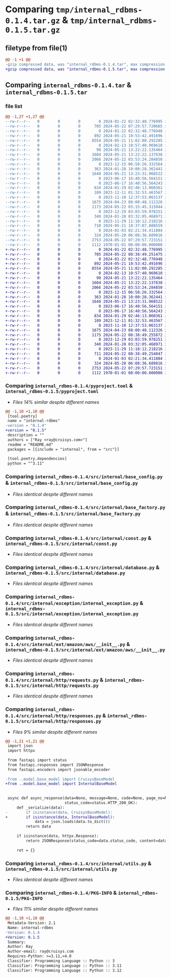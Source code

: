 # Comparing `tmp/internal_rdbms-0.1.4.tar.gz` & `tmp/internal_rdbms-0.1.5.tar.gz`

## filetype from file(1)

```diff
@@ -1 +1 @@
-gzip compressed data, was "internal_rdbms-0.1.4.tar", max compression
+gzip compressed data, was "internal_rdbms-0.1.5.tar", max compression
```

## Comparing `internal_rdbms-0.1.4.tar` & `internal_rdbms-0.1.5.tar`

### file list

```diff
@@ -1,27 +1,27 @@
--rw-r--r--   0        0        0        0 2024-01-22 02:32:48.776995 internal_rdbms-0.1.4/README.md
--rw-r--r--   0        0        0      705 2024-05-22 07:29:57.720665 internal_rdbms-0.1.4/pyproject.toml
--rw-r--r--   0        0        0        0 2024-01-22 02:32:48.776948 internal_rdbms-0.1.4/src/internal/__init__.py
--rw-r--r--   0        0        0      892 2024-05-21 10:53:42.491696 internal_rdbms-0.1.4/src/internal/base_config.py
--rw-r--r--   0        0        0     8554 2024-05-21 11:02:00.292285 internal_rdbms-0.1.4/src/internal/base_factory.py
--rw-r--r--   0        0        0        0 2024-02-13 10:57:40.969610 internal_rdbms-0.1.4/src/internal/common_enum/__init__.py
--rw-r--r--   0        0        0       90 2024-05-21 13:22:22.135464 internal_rdbms-0.1.4/src/internal/common_enum/order_type.py
--rw-r--r--   0        0        0     1604 2024-05-21 13:22:22.137838 internal_rdbms-0.1.4/src/internal/const.py
--rw-r--r--   0        0        0     2066 2024-05-22 03:53:24.284850 internal_rdbms-0.1.4/src/internal/database.py
--rw-r--r--   0        0        0        0 2023-12-15 06:58:26.332564 internal_rdbms-0.1.4/src/internal/exception/__init__.py
--rw-r--r--   0        0        0      363 2024-01-28 10:00:28.362441 internal_rdbms-0.1.4/src/internal/exception/base_exception.py
--rw-r--r--   0        0        0     1640 2024-05-21 13:23:31.968522 internal_rdbms-0.1.4/src/internal/exception/internal_exception.py
--rw-r--r--   0        0        0        0 2023-06-17 16:40:56.564151 internal_rdbms-0.1.4/src/internal/ext/__init__.py
--rw-r--r--   0        0        0        0 2023-06-17 16:40:56.564243 internal_rdbms-0.1.4/src/internal/ext/amazon/__init__.py
--rw-r--r--   0        0        0      834 2024-01-29 02:46:13.060361 internal_rdbms-0.1.4/src/internal/ext/amazon/aws/__init__.py
--rw-r--r--   0        0        0      109 2023-12-11 01:32:53.463567 internal_rdbms-0.1.4/src/internal/ext/amazon/aws/const.py
--rw-r--r--   0        0        0        0 2023-11-10 12:37:53.063137 internal_rdbms-0.1.4/src/internal/http/__init__.py
--rw-r--r--   0        0        0     1675 2024-04-23 08:00:48.112326 internal_rdbms-0.1.4/src/internal/http/requests.py
--rw-r--r--   0        0        0     1173 2024-05-22 03:15:45.315044 internal_rdbms-0.1.4/src/internal/http/responses.py
--rw-r--r--   0        0        0        0 2023-12-29 03:03:59.978251 internal_rdbms-0.1.4/src/internal/interface/__init__.py
--rw-r--r--   0        0        0      340 2024-01-28 03:32:05.468971 internal_rdbms-0.1.4/src/internal/interface/base_interface.py
--rw-r--r--   0        0        0        0 2023-11-29 11:18:12.218216 internal_rdbms-0.1.4/src/internal/model/__init__.py
--rw-r--r--   0        0        0      710 2024-05-21 10:37:07.808559 internal_rdbms-0.1.4/src/internal/model/base_model.py
--rw-r--r--   0        0        0        0 2024-01-03 02:21:34.411884 internal_rdbms-0.1.4/src/internal/schema/__init__.py
--rw-r--r--   0        0        0      324 2024-05-20 06:08:36.689816 internal_rdbms-0.1.4/src/internal/schema/base_schema.py
--rw-r--r--   0        0        0     2753 2024-05-22 07:29:57.723151 internal_rdbms-0.1.4/src/internal/utils.py
--rw-r--r--   0        0        0     1112 1970-01-01 00:00:00.000000 internal_rdbms-0.1.4/PKG-INFO
+-rw-r--r--   0        0        0        0 2024-01-22 02:32:48.776995 internal_rdbms-0.1.5/README.md
+-rw-r--r--   0        0        0      705 2024-05-22 08:38:49.251475 internal_rdbms-0.1.5/pyproject.toml
+-rw-r--r--   0        0        0        0 2024-01-22 02:32:48.776948 internal_rdbms-0.1.5/src/internal/__init__.py
+-rw-r--r--   0        0        0      892 2024-05-21 10:53:42.491696 internal_rdbms-0.1.5/src/internal/base_config.py
+-rw-r--r--   0        0        0     8554 2024-05-21 11:02:00.292285 internal_rdbms-0.1.5/src/internal/base_factory.py
+-rw-r--r--   0        0        0        0 2024-02-13 10:57:40.969610 internal_rdbms-0.1.5/src/internal/common_enum/__init__.py
+-rw-r--r--   0        0        0       90 2024-05-21 13:22:22.135464 internal_rdbms-0.1.5/src/internal/common_enum/order_type.py
+-rw-r--r--   0        0        0     1604 2024-05-21 13:22:22.137838 internal_rdbms-0.1.5/src/internal/const.py
+-rw-r--r--   0        0        0     2066 2024-05-22 03:53:24.284850 internal_rdbms-0.1.5/src/internal/database.py
+-rw-r--r--   0        0        0        0 2023-12-15 06:58:26.332564 internal_rdbms-0.1.5/src/internal/exception/__init__.py
+-rw-r--r--   0        0        0      363 2024-01-28 10:00:28.362441 internal_rdbms-0.1.5/src/internal/exception/base_exception.py
+-rw-r--r--   0        0        0     1640 2024-05-21 13:23:31.968522 internal_rdbms-0.1.5/src/internal/exception/internal_exception.py
+-rw-r--r--   0        0        0        0 2023-06-17 16:40:56.564151 internal_rdbms-0.1.5/src/internal/ext/__init__.py
+-rw-r--r--   0        0        0        0 2023-06-17 16:40:56.564243 internal_rdbms-0.1.5/src/internal/ext/amazon/__init__.py
+-rw-r--r--   0        0        0      834 2024-01-29 02:46:13.060361 internal_rdbms-0.1.5/src/internal/ext/amazon/aws/__init__.py
+-rw-r--r--   0        0        0      109 2023-12-11 01:32:53.463567 internal_rdbms-0.1.5/src/internal/ext/amazon/aws/const.py
+-rw-r--r--   0        0        0        0 2023-11-10 12:37:53.063137 internal_rdbms-0.1.5/src/internal/http/__init__.py
+-rw-r--r--   0        0        0     1675 2024-04-23 08:00:48.112326 internal_rdbms-0.1.5/src/internal/http/requests.py
+-rw-r--r--   0        0        0     1175 2024-05-22 08:38:49.255872 internal_rdbms-0.1.5/src/internal/http/responses.py
+-rw-r--r--   0        0        0        0 2023-12-29 03:03:59.978251 internal_rdbms-0.1.5/src/internal/interface/__init__.py
+-rw-r--r--   0        0        0      340 2024-01-28 03:32:05.468971 internal_rdbms-0.1.5/src/internal/interface/base_interface.py
+-rw-r--r--   0        0        0        0 2023-11-29 11:18:12.218216 internal_rdbms-0.1.5/src/internal/model/__init__.py
+-rw-r--r--   0        0        0      711 2024-05-22 08:38:49.254047 internal_rdbms-0.1.5/src/internal/model/base_model.py
+-rw-r--r--   0        0        0        0 2024-01-03 02:21:34.411884 internal_rdbms-0.1.5/src/internal/schema/__init__.py
+-rw-r--r--   0        0        0      324 2024-05-20 06:08:36.689816 internal_rdbms-0.1.5/src/internal/schema/base_schema.py
+-rw-r--r--   0        0        0     2753 2024-05-22 07:29:57.723151 internal_rdbms-0.1.5/src/internal/utils.py
+-rw-r--r--   0        0        0     1112 1970-01-01 00:00:00.000000 internal_rdbms-0.1.5/PKG-INFO
```

### Comparing `internal_rdbms-0.1.4/pyproject.toml` & `internal_rdbms-0.1.5/pyproject.toml`

 * *Files 14% similar despite different names*

```diff
@@ -1,10 +1,10 @@
 [tool.poetry]
 name = "internal-rdbms"
-version = "0.1.4"
+version = "0.1.5"
 description = ""
 authors = ["Ray <ray@cruisys.com>"]
 readme = "README.md"
 packages = [{include = "internal", from = "src"}]
 
 [tool.poetry.dependencies]
 python = "^3.11"
```

### Comparing `internal_rdbms-0.1.4/src/internal/base_config.py` & `internal_rdbms-0.1.5/src/internal/base_config.py`

 * *Files identical despite different names*

### Comparing `internal_rdbms-0.1.4/src/internal/base_factory.py` & `internal_rdbms-0.1.5/src/internal/base_factory.py`

 * *Files identical despite different names*

### Comparing `internal_rdbms-0.1.4/src/internal/const.py` & `internal_rdbms-0.1.5/src/internal/const.py`

 * *Files identical despite different names*

### Comparing `internal_rdbms-0.1.4/src/internal/database.py` & `internal_rdbms-0.1.5/src/internal/database.py`

 * *Files identical despite different names*

### Comparing `internal_rdbms-0.1.4/src/internal/exception/internal_exception.py` & `internal_rdbms-0.1.5/src/internal/exception/internal_exception.py`

 * *Files identical despite different names*

### Comparing `internal_rdbms-0.1.4/src/internal/ext/amazon/aws/__init__.py` & `internal_rdbms-0.1.5/src/internal/ext/amazon/aws/__init__.py`

 * *Files identical despite different names*

### Comparing `internal_rdbms-0.1.4/src/internal/http/requests.py` & `internal_rdbms-0.1.5/src/internal/http/requests.py`

 * *Files identical despite different names*

### Comparing `internal_rdbms-0.1.4/src/internal/http/responses.py` & `internal_rdbms-0.1.5/src/internal/http/responses.py`

 * *Files 9% similar despite different names*

```diff
@@ -1,21 +1,21 @@
 import json
 import httpx
 
 from fastapi import status
 from fastapi.responses import JSONResponse
 from fastapi.encoders import jsonable_encoder
 
-from ..model.base_model import CruisysBaseModel
+from ..model.base_model import InternalBaseModel
 
 
 async def async_response(data=None, message=None, code=None, page_no=None, total_num=None, page_size=None,
                          status_code=status.HTTP_200_OK):
     def _serialize(data):
-        if isinstance(data, CruisysBaseModel):
+        if isinstance(data, InternalBaseModel):
             data = json.loads(data.to_dict())
         return data
 
     if isinstance(data, httpx.Response):
         return JSONResponse(status_code=data.status_code, content=data.json())
 
     ret = {}
```

### Comparing `internal_rdbms-0.1.4/src/internal/utils.py` & `internal_rdbms-0.1.5/src/internal/utils.py`

 * *Files identical despite different names*

### Comparing `internal_rdbms-0.1.4/PKG-INFO` & `internal_rdbms-0.1.5/PKG-INFO`

 * *Files 11% similar despite different names*

```diff
@@ -1,10 +1,10 @@
 Metadata-Version: 2.1
 Name: internal-rdbms
-Version: 0.1.4
+Version: 0.1.5
 Summary: 
 Author: Ray
 Author-email: ray@cruisys.com
 Requires-Python: >=3.11,<4.0
 Classifier: Programming Language :: Python :: 3
 Classifier: Programming Language :: Python :: 3.11
 Classifier: Programming Language :: Python :: 3.12
```

